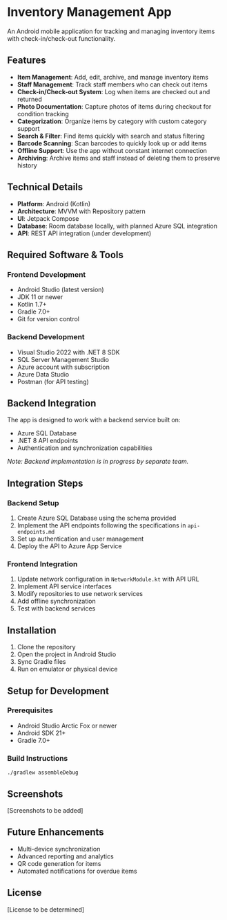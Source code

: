 # Inventory Management App

An Android mobile application for tracking and managing inventory items with check-in/check-out functionality.

## Features

- **Item Management**: Add, edit, archive, and manage inventory items
- **Staff Management**: Track staff members who can check out items
- **Check-in/Check-out System**: Log when items are checked out and returned
- **Photo Documentation**: Capture photos of items during checkout for condition tracking
- **Categorization**: Organize items by category with custom category support
- **Search & Filter**: Find items quickly with search and status filtering
- **Barcode Scanning**: Scan barcodes to quickly look up or add items
- **Offline Support**: Use the app without constant internet connection
- **Archiving**: Archive items and staff instead of deleting them to preserve history

## Technical Details

- **Platform**: Android (Kotlin)
- **Architecture**: MVVM with Repository pattern
- **UI**: Jetpack Compose
- **Database**: Room database locally, with planned Azure SQL integration
- **API**: REST API integration (under development)

## Required Software & Tools

### Frontend Development
- Android Studio (latest version)
- JDK 11 or newer
- Kotlin 1.7+
- Gradle 7.0+
- Git for version control

### Backend Development
- Visual Studio 2022 with .NET 8 SDK
- SQL Server Management Studio
- Azure account with subscription
- Azure Data Studio
- Postman (for API testing)

## Backend Integration

The app is designed to work with a backend service built on:
- Azure SQL Database
- .NET 8 API endpoints 
- Authentication and synchronization capabilities

*Note: Backend implementation is in progress by separate team.*

## Integration Steps

### Backend Setup
1. Create Azure SQL Database using the schema provided
2. Implement the API endpoints following the specifications in `api-endpoints.md`
3. Set up authentication and user management
4. Deploy the API to Azure App Service

### Frontend Integration
1. Update network configuration in `NetworkModule.kt` with API URL
2. Implement API service interfaces
3. Modify repositories to use network services
4. Add offline synchronization
5. Test with backend services

## Installation

1. Clone the repository
2. Open the project in Android Studio
3. Sync Gradle files
4. Run on emulator or physical device

## Setup for Development

### Prerequisites
- Android Studio Arctic Fox or newer
- Android SDK 21+
- Gradle 7.0+

### Build Instructions
```
./gradlew assembleDebug
```

## Screenshots

[Screenshots to be added]

## Future Enhancements

- Multi-device synchronization 
- Advanced reporting and analytics
- QR code generation for items
- Automated notifications for overdue items

## License

[License to be determined] 